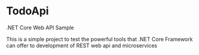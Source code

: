 # TodoApi
.NET Core Web API Sample

This is a simple project to test the powerful tools that .NET Core Framework can offer to development of REST web api and microservices